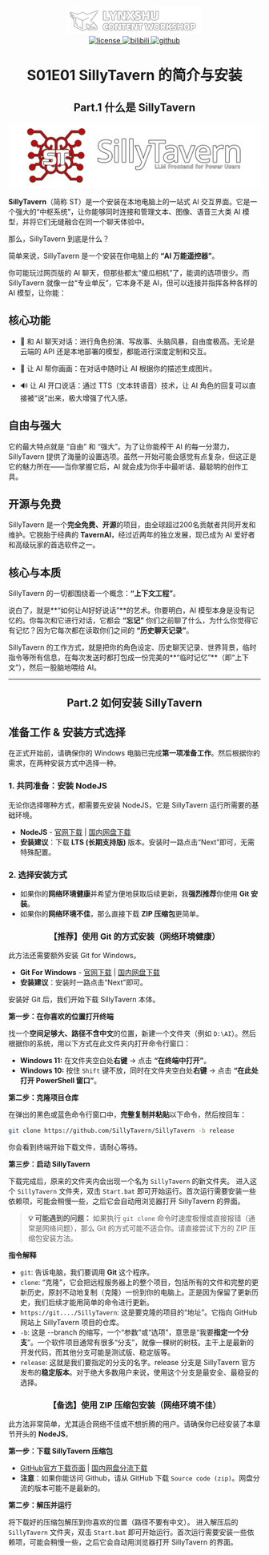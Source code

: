<div style="text-align:center">
<img alt="LynxShu" src="assets/img/md_logo.png">
</div>

<div style="text-align:center">
<a href="https://github.com/LynxShu/lynxshu.cntwsp/blob/main/LICENSE">
<img alt="license" src="https://img.shields.io/badge/License%20-%20CC--BY--NC--SA%204.0-%20%23006cff?style=flat-square&logo=creativecommons&logoColor=white">
</a> 
<a href="https://space.bilibili.com/582462">
<img alt="bilibili" src="https://img.shields.io/badge/Bilibili%20-%20LynxShu%20-%20%23006cff?style=flat-square&logo=bilibili&logoColor=white">
</a> 
<a href="https://github.com/LynxShu">
<img alt="github" src="https://img.shields.io/badge/Github%20-%20LynxShu%20-%20%23006cff?style=flat-square&logo=github&logoColor=white">
</a>
</div>

<h1 align="center">S01E01 SillyTavern 的简介与安装</h1>

<h2 align="center">Part.1 什么是 SillyTavern</h2>

<div style="text-align:center">
  <img src="assets/img/s01e01/sillytavern_logo.png" alt="sillytavern" />
</div>

**SillyTavern**（简称 ST）是一个安装在本地电脑上的一站式 AI 交互界面。它是一个强大的“中枢系统”，让你能够同时连接和管理文本、图像、语音三大类 AI 模型，并将它们无缝融合在同一个聊天体验中。

那么，SillyTavern 到底是什么？

简单来说，SillyTavern 是一个安装在你电脑上的 **“AI 万能遥控器”**。

你可能玩过网页版的 AI 聊天，但那些都太“傻瓜相机”了，能调的选项很少。而 SillyTavern 就像一台“专业单反”，它本身不是 AI，但可以连接并指挥各种各样的 AI 模型，让你能：

## 核心功能

- 👑 和 AI 聊天对话：进行角色扮演、写故事、头脑风暴，自由度极高。无论是云端的 API 还是本地部署的模型，都能进行深度定制和交互。

- 🎨 让 AI 帮你画画：在对话中随时让 AI 根据你的描述生成图片。

- 🔊 让 AI 开口说话：通过 TTS（文本转语音）技术，让 AI 角色的回复可以直接被“说”出来，极大增强了代入感。

## 自由与强大

它的最大特点就是 “自由” 和 “强大”。为了让你能榨干 AI 的每一分潜力，SillyTavern 提供了海量的设置选项。虽然一开始可能会感觉有点复杂，但这正是它的魅力所在——当你掌握它后，AI 就会成为你手中最听话、最聪明的创作工具。

## 开源与免费

SillyTavern 是一个**完全免费、开源**的项目，由全球超过200名贡献者共同开发和维护。它脱胎于经典的 **TavernAI**，经过近两年的独立发展，现已成为 AI 爱好者和高级玩家的首选软件之一。

## 核心与本质

SillyTavern 的一切都围绕着一个概念：**“上下文工程”**。

说白了，就是**“如何让AI好好说话”**的艺术。你要明白，AI 模型本身是没有记忆的。你每次和它进行对话，它都会 **“忘记”** 你们之前聊了什么，为什么你觉得它有记忆？因为它每次都在读取你们之间的 **“历史聊天记录”**。

SillyTavern 的工作方式，就是把你的角色设定、历史聊天记录、世界背景，临时指令等所有信息，在每次发送时都打包成一份完美的**“临时记忆”**（即“上下文”），然后一股脑地喂给 AI。

---

<h2 align="center">Part.2 如何安装 SillyTavern</h2>

## 准备工作 & 安装方式选择

在正式开始前，请确保你的 Windows 电脑已完成**第一项准备工作**。然后根据你的需求，在两种安装方式中选择一种。

### 1. 共同准备：安装 NodeJS

无论你选择哪种方式，都需要先安装 NodeJS，它是 SillyTavern 运行所需要的基础环境。

- **NodeJS** - [官网下载](https://nodejs.org/en/download) | [国内网盘下载](https://pan.baidu.com/s/1_UdIrgQRdglkKirJmKF5JQ?pwd=lynx)
- **安装建议**：下载 **LTS (长期支持版)** 版本。安装时一路点击“Next”即可，无需特殊配置。

### 2. 选择安装方式

- 如果你的**网络环境健康**并希望方便地获取后续更新，我**强烈推荐**你使用 **Git 安装**。
- 如果你的**网络环境不佳**，那么直接下载 **ZIP 压缩包**更简单。

<h3 align="center">【推荐】使用 Git 的方式安装（网络环境健康）</h3>

此方法还需要额外安装 Git for Windows。

- **Git For Windows** - [官网下载](https://gitforwindows.org/) | [国内网盘下载](https://pan.baidu.com/s/1SsdsV-9oxHUFhwGbtzrKYQ?pwd=lynx)
- **安装建议**：安装时一路点击“Next”即可。

安装好 Git 后，我们开始下载 SillyTavern 本体。

**第一步：在你喜欢的位置打开终端**

找一个**空间足够大、路径不含中文**的位置，新建一个文件夹（例如 `D:\AI`）。然后根据你的系统，用以下方式在此文件夹内打开命令行窗口：

- **Windows 11:** 在文件夹空白处**右键** -> 点击 **“在终端中打开”**。
- **Windows 10:** 按住 `Shift` 键不放，同时在文件夹空白处**右键** -> 点击 **“在此处打开 PowerShell 窗口”**。

**第二步：克隆项目仓库**

在弹出的黑色或蓝色命令行窗口中，**完整复制并粘贴**以下命令，然后按回车：

```bash
git clone https://github.com/SillyTavern/SillyTavern -b release
```
你会看到终端开始下载文件，请耐心等待。

**第三步：启动 SillyTavern**

下载完成后，原来的文件夹内会出现一个名为 `SillyTavern` 的新文件夹。
进入这个 `SillyTavern` 文件夹，双击 `Start.bat` 即可开始运行。首次运行需要安装一些依赖项，可能会稍慢一些，之后它会自动用浏览器打开 SillyTavern 的界面。

> **💡 可能遇到的问题：** 如果执行 `git clone` 命令时速度极慢或直接报错（通常是网络问题），那么 Git 的方式可能不适合你。请直接尝试下方的 ZIP 压缩包安装方法。

**指令解释**

- `git`: 告诉电脑，我们要调用 **Git** 这个程序。
- `clone`: “克隆”，它会把远程服务器上的整个项目，包括所有的文件和完整的更新历史，原封不动地复制（克隆）一份到你的电脑上。正是因为保留了更新历史，我们后续才能用简单的命令进行更新。
- `https://git..../SillyTavern`: 这是要克隆的项目的“地址”。它指向 GitHub 网站上 SillyTavern 项目的仓库。
- `-b`: 这是 --branch 的缩写，一个“参数”或“选项”，意思是“我要**指定一个分支**”。一个软件项目通常有很多“分支”，就像一棵树的树枝。主干上是最新的开发代码，而其他分支可能是测试版、稳定版等。
- `release`: 这就是我们要指定的分支的名字。release 分支是 SillyTavern 官方发布的**稳定版本**。对于绝大多数用户来说，使用这个分支是最安全、最稳妥的选择。


<h3 align="center">【备选】使用 ZIP 压缩包安装（网络环境不佳）</h3>

此方法非常简单，尤其适合网络不佳或不想折腾的用户。请确保你已经安装了本章节开头的 **NodeJS**。

**第一步：下载 SillyTavern 压缩包**

- [GitHub官方下载页面](https://github.com/SillyTavern/SillyTavern/releases/latest) | [国内网盘分流下载](https://pan.baidu.com/s/5PuOoTF8hYPalUApxKNSdGg)
- **注意**：如果你能访问 Github，请从 GitHub 下载 `Source code (zip)`。网盘分流的版本可能不是最新的。

**第二步：解压并运行**

将下载好的压缩包解压到你喜欢的位置（路径不要有中文）。
进入解压后的 `SillyTavern` 文件夹，双击 `Start.bat` 即可开始运行。首次运行需要安装一些依赖项，可能会稍慢一些，之后它会自动用浏览器打开 SillyTavern 的界面。